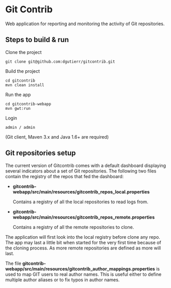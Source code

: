Git Contrib
===========

Web application for reporting and monitoring the activity of Git repositories.
 
Steps to build & run
---------------------------
 
Clone the project

    git clone git@github.com:dgutierr/gitcontrib.git
    
Build the project

    cd gitcontrib
    mvn clean install

Run the app

    cd gitcontrib-webapp
    mvn gwt:run

Login

    admin / admin

(Git client, Maven 3.x and Java 1.6+ are required)

Git repositories setup
---------------------------

The current version of Gitcontrib comes with a default dashboard displaying several indicators about a set
of Git repositories. The following two files contain the registry of the repos that fed the dashboard:

* **gitcontrib-webapp/src/main/resources/gitcontrib_repos_local.properties**

   Contains a registry of all the local repositories to read logs from.

* **gitcontrib-webapp/src/main/resources/gitcontrib_repos_remote.properties**

   Contains a registry of all the remote repositories to clone.

The application will first look into the local registry before clone any repo. The app may last a little bit
when started for the very first time because of the cloning process. As more remote repositories are defined
as more will last.

The file **gitcontrib-webapp/src/main/resources/gitcontrib_author_mappings.properties** is used to map GIT users to
real author names. This is useful either to define multiple author aliases or to fix typos in author names.


